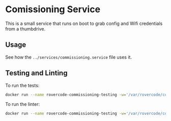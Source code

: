 # Comissioning Service

This is a small service that runs on boot to grab config and Wifi credentials from a thumbdrive.

## Usage
See how the `../services/commissioning.service` file uses it.

## Testing and Linting
To run the tests:
```bash
docker run --name rovercode-commissioning-testing -w='/var/rovercode/commissioning' -v $PWD:/var/rovercode --entrypoint=/bin/bash rovercode -c 'python -m pytest'
```

To run the linter:
```bash
docker run --name rovercode-commissioning-testing -w='/var/rovercode/commissioning' -v $PWD:/var/rovercode --entrypoint=/bin/bash rovercode -c 'prospector'
```
